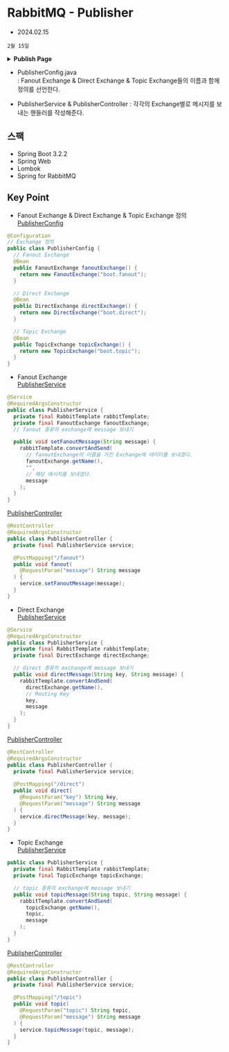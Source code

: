 # RabbitMQ - Publisher
- 2024.02.15

`2월 15일`
<details>
<summary><strong>Publish Page</strong></summary>

- Fanout Exchange & Direct Exchange & Topic Exchange

<div>PublisherConfig</div>
<div>PublisherService</div>
<div>PublisherController</div>
</details>

- PublisherConfig.java  
: Fanout Exchange & Direct Exchange & Topic Exchange들의 이름과 함께 정의를 선언한다.  


- PublisherService & PublisherController
: 각각의 Exchange별로 메시지를 보내는 핸들러를 작성해준다.

## 스팩

- Spring Boot 3.2.2
- Spring Web
- Lombok
- Spring for RabbitMQ

## Key Point

- Fanout Exchange & Direct Exchange & Topic Exchange 정의  
[PublisherConfig](/src/main/java/com/example/rabbitpublisher/PublisherConfig.java)
```java
@Configuration
// Exchange 정의
public class PublisherConfig {
  // Fanout Exchange
  @Bean
  public FanoutExchange fanoutExchange() {
    return new FanoutExchange("boot.fanout");
  }

  // Direct Exchange
  @Bean
  public DirectExchange directExchange() {
    return new DirectExchange("boot.direct");
  }

  // Topic Exchange
  @Bean
  public TopicExchange topicExchange() {
    return new TopicExchange("boot.topic");
  }
}
```

- Fanout Exchange  
[PublisherService](/src/main/java/com/example/rabbitpublisher/PublisherService.java)  
```java
@Service
@RequiredArgsConstructor
public class PublisherService {
  private final RabbitTemplate rabbitTemplate;
  private final FanoutExchange fanoutExchange;
  // fanout 종류의 exchange에 message 보내기

  public void setFanoutMessage(String message) {
    rabbitTemplate.convertAndSend(
      // fanoutExchange의 이름을 가진 Exchange에 데이터를 보내겠다.
      fanoutExchange.getName(),
      "",
      // 해당 메시지를 보내겠다.
      message
    );
  }
}
```
[PublisherController](/src/main/java/com/example/rabbitpublisher/PublisherController.java)
```java
@RestController
@RequiredArgsConstructor
public class PublisherController {
  private final PublisherService service;

  @PostMapping("/fanout")
  public void fanout(
    @RequestParam("message") String message
  ) {
    service.setFanoutMessage(message);
  }
}
```

- Direct Exchange  
  [PublisherService](/src/main/java/com/example/rabbitpublisher/PublisherService.java)
```java
@Service
@RequiredArgsConstructor
public class PublisherService {
  private final RabbitTemplate rabbitTemplate;
  private final DirectExchange directExchange;

  // direct 종류의 exchange에 message 보내기
  public void directMessage(String key, String message) {
    rabbitTemplate.convertAndSend(
      directExchange.getName(),
      // Routing Key
      key,
      message
    );
  }
}
```

[PublisherController](/src/main/java/com/example/rabbitpublisher/PublisherController.java)
```java
@RestController
@RequiredArgsConstructor
public class PublisherController {
  private final PublisherService service;
  
  @PostMapping("/direct")
  public void direct(
    @RequestParam("key") String key,
    @RequestParam("message") String message
  ) {
    service.directMessage(key, message);
  }
}
```

- Topic Exchange  
  [PublisherService](/src/main/java/com/example/rabbitpublisher/PublisherService.java)
```java
public class PublisherService {
  private final RabbitTemplate rabbitTemplate;
  private final TopicExchange topicExchange;

  // topic 종류의 exchange에 message 보내기
  public void topicMessage(String topic, String message) {
    rabbitTemplate.convertAndSend(
      topicExchange.getName(),
      topic,
      message
    );
  }
}
```

[PublisherController](/src/main/java/com/example/rabbitpublisher/PublisherController.java)
```java
@RestController
@RequiredArgsConstructor
public class PublisherController {
  private final PublisherService service;

  @PostMapping("/topic")
  public void topic(
    @RequestParam("topic") String topic,
    @RequestParam("message") String message
  ) {
    service.topicMessage(topic, message);
  }
}
```